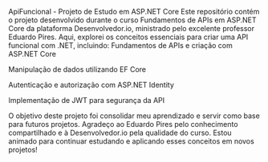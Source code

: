 ApiFuncional - Projeto de Estudo em ASP.NET Core
Este repositório contém o projeto desenvolvido durante o curso Fundamentos de APIs em ASP.NET Core da plataforma Desenvolvedor.io, ministrado pelo excelente professor Eduardo Pires. Aqui, explorei os conceitos essenciais para criar uma API funcional com .NET, incluindo:
Fundamentos de APIs e criação com ASP.NET Core  

Manipulação de dados utilizando EF Core  

Autenticação e autorização com ASP.NET Identity  

Implementação de JWT para segurança da API

O objetivo deste projeto foi consolidar meu aprendizado e servir como base para futuros projetos. Agradeço ao Eduardo Pires pelo conhecimento compartilhado e à Desenvolvedor.io pela qualidade do curso. Estou animado para continuar estudando e aplicando esses conceitos em novos projetos! 

